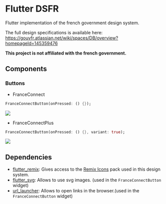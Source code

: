# Flutter DSFR

Flutter implementation of the french government design system.

The full design specifications is available here: https://gouvfr.atlassian.net/wiki/spaces/DB/overview?homepageId=145359476

**This project is not affiliated with the french government.**

## Components

### Buttons

* FranceConnect

```dart
FranceConnectButton(onPressed: () {});
```

![](https://raw.githubusercontent.com/TesteurManiak/flutter_dsfr/main/screenshots/france_connect.png)

* FranceConnectPlus

```dart
FranceConnectButton(onPressed: () {}, variant: true);
```

![](https://raw.githubusercontent.com/TesteurManiak/flutter_dsfr/main/screenshots/france_connect_plus.png)

## Dependencies

* [flutter_remix](https://pub.dev/packages/flutter_remix): Gives access to the [Remix Icons](https://remixicon.com/) pack used in this design system.
* [flutter_svg](https://pub.dev/packages/flutter_svg): Allows to use svg images. (used in the `FranceConnectButton` widget)
* [url_launcher](https://pub.dev/packages/url_launcher): Allows to open links in the browser.(used in the `FranceConnectButton` widget)
